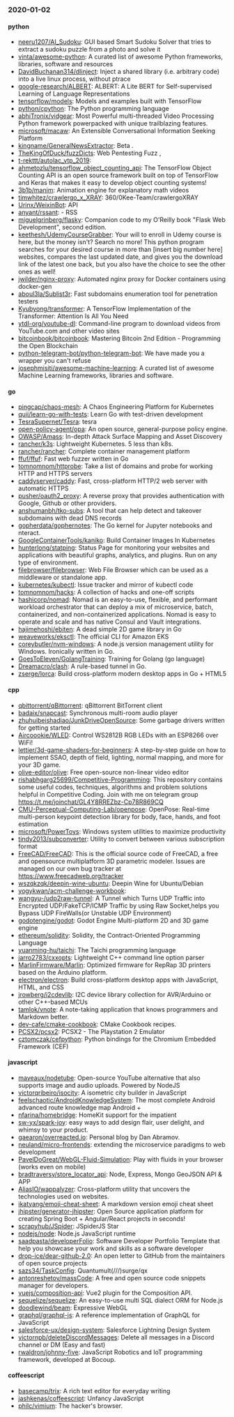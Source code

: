 ### 2020-01-02

#### python
* [neeru1207/AI_Sudoku](https://github.com/neeru1207/AI_Sudoku): GUI based Smart Sudoku Solver that tries to extract a sudoku puzzle from a photo and solve it
* [vinta/awesome-python](https://github.com/vinta/awesome-python): A curated list of awesome Python frameworks, libraries, software and resources
* [DavidBuchanan314/dlinject](https://github.com/DavidBuchanan314/dlinject): Inject a shared library (i.e. arbitrary code) into a live linux process, without ptrace
* [google-research/ALBERT](https://github.com/google-research/ALBERT): ALBERT: A Lite BERT for Self-supervised Learning of Language Representations
* [tensorflow/models](https://github.com/tensorflow/models): Models and examples built with TensorFlow
* [python/cpython](https://github.com/python/cpython): The Python programming language
* [abhiTronix/vidgear](https://github.com/abhiTronix/vidgear): Most Powerful multi-threaded Video Processing Python framework powerpacked with unique trailblazing features.
* [microsoft/macaw](https://github.com/microsoft/macaw): An Extensible Conversational Information Seeking Platform
* [kingname/GeneralNewsExtractor](https://github.com/kingname/GeneralNewsExtractor):  Beta .
* [TheKingOfDuck/fuzzDicts](https://github.com/TheKingOfDuck/fuzzDicts): Web Pentesting Fuzz ,
* [t-rekttt/autolac_vtp_2019](https://github.com/t-rekttt/autolac_vtp_2019): 
* [ahmetozlu/tensorflow_object_counting_api](https://github.com/ahmetozlu/tensorflow_object_counting_api):  The TensorFlow Object Counting API is an open source framework built on top of TensorFlow and Keras that makes it easy to develop object counting systems!
* [3b1b/manim](https://github.com/3b1b/manim): Animation engine for explanatory math videos
* [timwhitez/crawlergo_x_XRAY](https://github.com/timwhitez/crawlergo_x_XRAY): 360/0Kee-Team/crawlergoXRAY
* [Urinx/WeixinBot](https://github.com/Urinx/WeixinBot): API
* [anyant/rssant](https://github.com/anyant/rssant):  -  RSS 
* [miguelgrinberg/flasky](https://github.com/miguelgrinberg/flasky): Companion code to my O'Reilly book "Flask Web Development", second edition.
* [keethesh/UdemyCourseGrabber](https://github.com/keethesh/UdemyCourseGrabber): Your will to enroll in Udemy course is here, but the money isn't? Search no more! This python program searches for your desired course in more than [insert big number here] websites, compares the last updated date, and gives you the download link of the latest one back, but you also have the choice to see the other ones as well!
* [jwilder/nginx-proxy](https://github.com/jwilder/nginx-proxy): Automated nginx proxy for Docker containers using docker-gen
* [aboul3la/Sublist3r](https://github.com/aboul3la/Sublist3r): Fast subdomains enumeration tool for penetration testers
* [Kyubyong/transformer](https://github.com/Kyubyong/transformer): A TensorFlow Implementation of the Transformer: Attention Is All You Need
* [ytdl-org/youtube-dl](https://github.com/ytdl-org/youtube-dl): Command-line program to download videos from YouTube.com and other video sites
* [bitcoinbook/bitcoinbook](https://github.com/bitcoinbook/bitcoinbook): Mastering Bitcoin 2nd Edition - Programming the Open Blockchain
* [python-telegram-bot/python-telegram-bot](https://github.com/python-telegram-bot/python-telegram-bot): We have made you a wrapper you can't refuse
* [josephmisiti/awesome-machine-learning](https://github.com/josephmisiti/awesome-machine-learning): A curated list of awesome Machine Learning frameworks, libraries and software.

#### go
* [pingcap/chaos-mesh](https://github.com/pingcap/chaos-mesh): A Chaos Engineering Platform for Kubernetes
* [quii/learn-go-with-tests](https://github.com/quii/learn-go-with-tests): Learn Go with test-driven development
* [TesraSupernet/Tesra](https://github.com/TesraSupernet/Tesra): tesra
* [open-policy-agent/opa](https://github.com/open-policy-agent/opa): An open source, general-purpose policy engine.
* [OWASP/Amass](https://github.com/OWASP/Amass): In-depth Attack Surface Mapping and Asset Discovery
* [rancher/k3s](https://github.com/rancher/k3s): Lightweight Kubernetes. 5 less than k8s.
* [rancher/rancher](https://github.com/rancher/rancher): Complete container management platform
* [ffuf/ffuf](https://github.com/ffuf/ffuf): Fast web fuzzer written in Go
* [tomnomnom/httprobe](https://github.com/tomnomnom/httprobe): Take a list of domains and probe for working HTTP and HTTPS servers
* [caddyserver/caddy](https://github.com/caddyserver/caddy): Fast, cross-platform HTTP/2 web server with automatic HTTPS
* [pusher/oauth2_proxy](https://github.com/pusher/oauth2_proxy): A reverse proxy that provides authentication with Google, Github or other providers.
* [anshumanbh/tko-subs](https://github.com/anshumanbh/tko-subs): A tool that can help detect and takeover subdomains with dead DNS records
* [gopherdata/gophernotes](https://github.com/gopherdata/gophernotes): The Go kernel for Jupyter notebooks and nteract.
* [GoogleContainerTools/kaniko](https://github.com/GoogleContainerTools/kaniko): Build Container Images In Kubernetes
* [hunterlong/statping](https://github.com/hunterlong/statping): Status Page for monitoring your websites and applications with beautiful graphs, analytics, and plugins. Run on any type of environment.
* [filebrowser/filebrowser](https://github.com/filebrowser/filebrowser):  Web File Browser which can be used as a middleware or standalone app.
* [kubernetes/kubectl](https://github.com/kubernetes/kubectl): Issue tracker and mirror of kubectl code
* [tomnomnom/hacks](https://github.com/tomnomnom/hacks): A collection of hacks and one-off scripts
* [hashicorp/nomad](https://github.com/hashicorp/nomad): Nomad is an easy-to-use, flexible, and performant workload orchestrator that can deploy a mix of microservice, batch, containerized, and non-containerized applications. Nomad is easy to operate and scale and has native Consul and Vault integrations.
* [hajimehoshi/ebiten](https://github.com/hajimehoshi/ebiten): A dead simple 2D game library in Go
* [weaveworks/eksctl](https://github.com/weaveworks/eksctl): The official CLI for Amazon EKS
* [coreybutler/nvm-windows](https://github.com/coreybutler/nvm-windows): A node.js version management utility for Windows. Ironically written in Go.
* [GoesToEleven/GolangTraining](https://github.com/GoesToEleven/GolangTraining): Training for Golang (go language)
* [Dreamacro/clash](https://github.com/Dreamacro/clash): A rule-based tunnel in Go.
* [zserge/lorca](https://github.com/zserge/lorca): Build cross-platform modern desktop apps in Go + HTML5

#### cpp
* [qbittorrent/qBittorrent](https://github.com/qbittorrent/qBittorrent): qBittorrent BitTorrent client
* [badaix/snapcast](https://github.com/badaix/snapcast): Synchronous multi-room audio player
* [zhuhuibeishadiao/JunkDriveOpenSource](https://github.com/zhuhuibeishadiao/JunkDriveOpenSource): Some garbage drivers written for getting started
* [Aircoookie/WLED](https://github.com/Aircoookie/WLED): Control WS2812B RGB LEDs with an ESP8266 over WiFi!
* [lettier/3d-game-shaders-for-beginners](https://github.com/lettier/3d-game-shaders-for-beginners):  A step-by-step guide on how to implement SSAO, depth of field, lighting, normal mapping, and more for your 3D game.
* [olive-editor/olive](https://github.com/olive-editor/olive): Free open-source non-linear video editor
* [rishabhgarg25699/Competitive-Programming](https://github.com/rishabhgarg25699/Competitive-Programming): This repository contains some useful codes, techniques, algorithms and problem solutions helpful in Competitive Coding. Join with me on telegram group https://t.me/joinchat/GL4Y8RREZbz-Cp78R869CQ
* [CMU-Perceptual-Computing-Lab/openpose](https://github.com/CMU-Perceptual-Computing-Lab/openpose): OpenPose: Real-time multi-person keypoint detection library for body, face, hands, and foot estimation
* [microsoft/PowerToys](https://github.com/microsoft/PowerToys): Windows system utilities to maximize productivity
* [tindy2013/subconverter](https://github.com/tindy2013/subconverter): Utility to convert between various subscription format
* [FreeCAD/FreeCAD](https://github.com/FreeCAD/FreeCAD): This is the official source code of FreeCAD, a free and opensource multiplatform 3D parametric modeler. Issues are managed on our own bug tracker at https://www.freecadweb.org/tracker
* [wszqkzqk/deepin-wine-ubuntu](https://github.com/wszqkzqk/deepin-wine-ubuntu): Deepin Wine for Ubuntu/Debian
* [yogykwan/acm-challenge-workbook](https://github.com/yogykwan/acm-challenge-workbook): 
* [wangyu-/udp2raw-tunnel](https://github.com/wangyu-/udp2raw-tunnel): A Tunnel which Turns UDP Traffic into Encrypted UDP/FakeTCP/ICMP Traffic by using Raw Socket,helps you Bypass UDP FireWalls(or Unstable UDP Environment)
* [godotengine/godot](https://github.com/godotengine/godot): Godot Engine  Multi-platform 2D and 3D game engine
* [ethereum/solidity](https://github.com/ethereum/solidity): Solidity, the Contract-Oriented Programming Language
* [yuanming-hu/taichi](https://github.com/yuanming-hu/taichi): The Taichi programming language
* [jarro2783/cxxopts](https://github.com/jarro2783/cxxopts): Lightweight C++ command line option parser
* [MarlinFirmware/Marlin](https://github.com/MarlinFirmware/Marlin): Optimized firmware for RepRap 3D printers based on the Arduino platform.
* [electron/electron](https://github.com/electron/electron): Build cross-platform desktop apps with JavaScript, HTML, and CSS
* [jrowberg/i2cdevlib](https://github.com/jrowberg/i2cdevlib): I2C device library collection for AVR/Arduino or other C++-based MCUs
* [tamlok/vnote](https://github.com/tamlok/vnote): A note-taking application that knows programmers and Markdown better.
* [dev-cafe/cmake-cookbook](https://github.com/dev-cafe/cmake-cookbook): CMake Cookbook recipes.
* [PCSX2/pcsx2](https://github.com/PCSX2/pcsx2): PCSX2 - The Playstation 2 Emulator
* [cztomczak/cefpython](https://github.com/cztomczak/cefpython): Python bindings for the Chromium Embedded Framework (CEF)

#### javascript
* [mayeaux/nodetube](https://github.com/mayeaux/nodetube): Open-source YouTube alternative that also supports image and audio uploads. Powered by NodeJS
* [victorqribeiro/isocity](https://github.com/victorqribeiro/isocity): A isometric city builder in JavaScript
* [feelschaotic/AndroidKnowledgeSystem](https://github.com/feelschaotic/AndroidKnowledgeSystem): The most complete Android advanced route knowledge map  Android +
* [nfarina/homebridge](https://github.com/nfarina/homebridge): HomeKit support for the impatient
* [sw-yx/spark-joy](https://github.com/sw-yx/spark-joy): easy ways to add design flair, user delight, and whimsy to your product.
* [gaearon/overreacted.io](https://github.com/gaearon/overreacted.io): Personal blog by Dan Abramov.
* [neuland/micro-frontends](https://github.com/neuland/micro-frontends): extending the microservice paradigms to web development
* [PavelDoGreat/WebGL-Fluid-Simulation](https://github.com/PavelDoGreat/WebGL-Fluid-Simulation): Play with fluids in your browser (works even on mobile)
* [bradtraversy/store_locator_api](https://github.com/bradtraversy/store_locator_api): Node, Express, Mongo GeoJSON API & APP
* [AliasIO/wappalyzer](https://github.com/AliasIO/wappalyzer): Cross-platform utility that uncovers the technologies used on websites.
* [ikatyang/emoji-cheat-sheet](https://github.com/ikatyang/emoji-cheat-sheet): A markdown version emoji cheat sheet
* [jhipster/generator-jhipster](https://github.com/jhipster/generator-jhipster): Open Source application platform for creating Spring Boot + Angular/React projects in seconds!
* [scrapyhub/JSpider](https://github.com/scrapyhub/JSpider): JSpiderJS Star
* [nodejs/node](https://github.com/nodejs/node): Node.js JavaScript runtime 
* [saadpasta/developerFolio](https://github.com/saadpasta/developerFolio): Software Developer Portfolio Template that help you showcase your work and skills as a software developer 
* [drop-ice/dear-github-2.0](https://github.com/drop-ice/dear-github-2.0):  An open letter to GitHub from the maintainers of open source projects
* [sazs34/TaskConfig](https://github.com/sazs34/TaskConfig): Quantumult(///)surge/qx
* [antonreshetov/massCode](https://github.com/antonreshetov/massCode): A free and open source code snippets manager for developers.
* [vuejs/composition-api](https://github.com/vuejs/composition-api): Vue2 plugin for the Composition API.
* [sequelize/sequelize](https://github.com/sequelize/sequelize): An easy-to-use multi SQL dialect ORM for Node.js
* [doodlewind/beam](https://github.com/doodlewind/beam): Expressive WebGL
* [graphql/graphql-js](https://github.com/graphql/graphql-js): A reference implementation of GraphQL for JavaScript
* [salesforce-ux/design-system](https://github.com/salesforce-ux/design-system): Salesforce Lightning Design System
* [victornpb/deleteDiscordMessages](https://github.com/victornpb/deleteDiscordMessages): Delete all messages in a Discord channel or DM (Easy and fast)
* [rwaldron/johnny-five](https://github.com/rwaldron/johnny-five): JavaScript Robotics and IoT programming framework, developed at Bocoup.

#### coffeescript
* [basecamp/trix](https://github.com/basecamp/trix): A rich text editor for everyday writing
* [jashkenas/coffeescript](https://github.com/jashkenas/coffeescript): Unfancy JavaScript
* [philc/vimium](https://github.com/philc/vimium): The hacker's browser.
